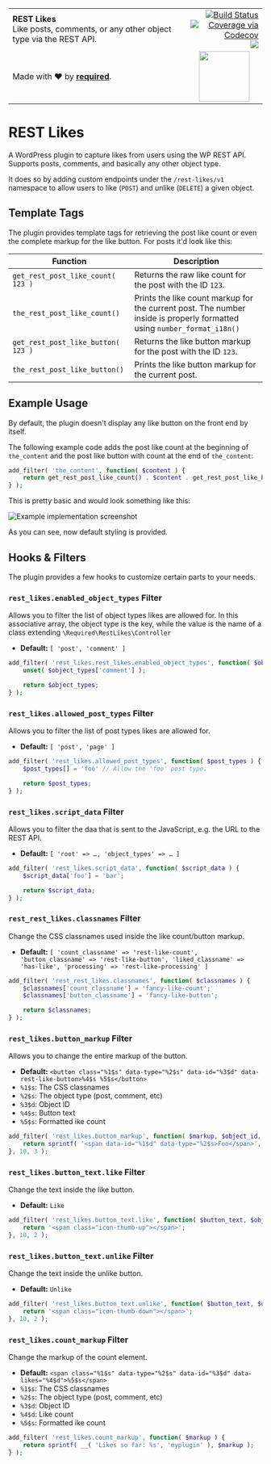 <table width="100%">
	<tr>
		<td align="left" width="70%">
			<strong>REST Likes</strong><br />
			Like posts, comments, or any other object type via the REST API.
		</td>
		<td align="right" width="30%">
			<a href="https://travis-ci.org/wearerequired/rest-likes">
				<img src="https://travis-ci.org/wearerequired/rest-likes.svg?branch=master" alt="Build Status" />
			</a>
			<br />
			<a href="https://codecov.io/gh/wearerequired/rest-likes?branch=master">
				<img src="https://codecov.io/gh/wearerequired/rest-likes/coverage.svg?branch=master" alt="Coverage via Codecov" />
			</a>
			<br />
			<a href="https://codeclimate.com/github/wearerequired/rest-likes">
				<img src="https://codeclimate.com/github/wearerequired/rest-likes/badges/gpa.svg" />
			</a>
		</td>
	</tr>
	<tr>
		<td>
			Made with ❤️ by <a href="https://required.com/"><strong>required</strong></a>.
		</td>
		<td align="center">
			<img src="https://required.com/content/themes/required-valencia/img/logo-required.svg" width="100" />
		</td>
	</tr>
</table>

# REST Likes

A WordPress plugin to capture likes from users using the WP REST API. Supports posts, comments, and basically any other object type.

It does so by adding custom endpoints under the  `/rest-likes/v1` namespace to allow users to like (`POST`) and unlike (`DELETE`) a given object.

## Template Tags

The plugin provides template tags for retrieving the post like count or even the complete markup for the like button. For posts it'd look like this:

| Function                           | Description                              |
| ---------------------------------- | ---------------------------------------- |
| `get_rest_post_like_count( 123 )`  | Returns the raw like count for the post with the ID `123`. |
| `the_rest_post_like_count()`       | Prints the like count markup for the current post. The number inside is properly formatted using `number_format_i18n()` |
| `get_rest_post_like_button( 123 )` | Returns the like button markup for the post with the ID `123`. |
| `the_rest_post_like_button()`      | Prints the like button markup for the current post. |

## Example Usage

By default, the plugin doesn't display any like button on the front end by itself.

The following example code adds the post like count at the beginning of `the_content` and the post like button with count at the end of `the_content`:

```php
add_filter( 'the_content', function( $content ) {
	return get_rest_post_like_count() . $content . get_rest_post_like_button();
} );
```

This is pretty basic and would look something like this:

![Example implementation screenshot](https://www.dropbox.com/s/y747q142g3e8zyl/Screenshot%202016-10-13%2017.58.24.png?dl=1)

As you can see, now default styling is provided.

## Hooks & Filters

The plugin provides a few hooks to customize certain parts to your needs.

### `rest_likes.enabled_object_types` Filter

Allows you to filter the list of object types likes are allowed for. In this associative array, the object type is the key, while the value is the name of a class extending `\Required\RestLikes\Controller`

* **Default:** `[ 'post', 'comment' ]`

```php
add_filter( 'rest_likes.rest_likes.enabled_object_types', function( $object_types ) {
	unset( $object_types['comment'] );

	return $object_types;
} );
```

### `rest_likes.allowed_post_types` Filter

Allows you to filter the list of post types likes are allowed for.

* **Default:** `[ 'post', 'page' ]`

```php
add_filter( 'rest_likes.allowed_post_types', function( $post_types ) {
	$post_types[] = 'foo' // Allow the 'foo' post type.

	return $post_types;
} );
```

### `rest_likes.script_data` Filter

Allows you to filter the daa that is sent to the JavaScript, e.g. the URL to the REST API.

* **Default:** `[ 'root' => …, 'object_types' => … ]`

```php
add_filter( 'rest_likes.script_data', function( $script_data ) {
	$script_data['foo'] = 'bar';

 	return $script_data;
} );
```



### `rest_rest_likes.classnames` Filter

Change the CSS classnames used inside the like count/button markup.

* **Default:** `[ 'count_classname' => 'rest-like-count', 'button_classname' => 'rest-like-button', 'liked_classname' => 'has-like', 'processing' => 'rest-like-processing' ]`

```php
add_filter( 'rest_rest_likes.classnames', function( $classnames ) {
	$classnames['count_classname'] = 'fancy-like-count';
	$classnames['button_classname'] = 'fancy-like-button';

	return $classnames;
} );
```

### `rest_likes.button_markup` Filter

Allows you to change the entire markup of the button.

- **Default:** `<button class="%1$s" data-type="%2$s" data-id="%3$d" data-rest-like-button>%4$s %5$s</button>`
- `%1$s`: The CSS classnames
- `%2$s`: The object type (post, comment, etc)
- `%3$d`: Object ID
- `%4$s`: Button text
- `%5$s`: Formatted ike count

```php
add_filter( 'rest_likes.button_markup', function( $markup, $object_id, $object_type ) {
	return sprintf( '<span data-id="%1$d" data-type="%2$s>Foo</span>', $object_id, $object_type );
}, 10, 3 );
```

### `rest_likes.button_text.like` Filter

Change the text inside the like button.

* **Default:** `Like `

```php
add_filter( 'rest_likes.button_text.like', function( $button_text, $object_type ) {
	return '<span class="icon-thumb-up"></span>';
}, 10, 2 );
```

### `rest_likes.button_text.unlike` Filter

Change the text inside the unlike button.

- **Default:** `Unlike `

```php
add_filter( 'rest_likes.button_text.unlike', function( $button_text, $object_type ) {
	return '<span class="icon-thumb-down"></span>';
}, 10, 2 );
```

### 

### `rest_likes.count_markup` Filter

Change the markup of the count element.

* **Default:** `<span class="%1$s" data-type="%2$s" data-id="%3$d" data-likes="%4$d">%5$s</span>`
* `%1$s`: The CSS classnames
* `%2$s`: The object type (post, comment, etc)
* `%3$d`: Object ID
* `%4$d`: Like count
* `%5$s`: Formatted ike count

```php
add_filter( 'rest_likes.count_markup', function( $markup ) {
	return sprintf( __( 'Likes so far: %s', 'myplugin' ), $markup );
} );
```